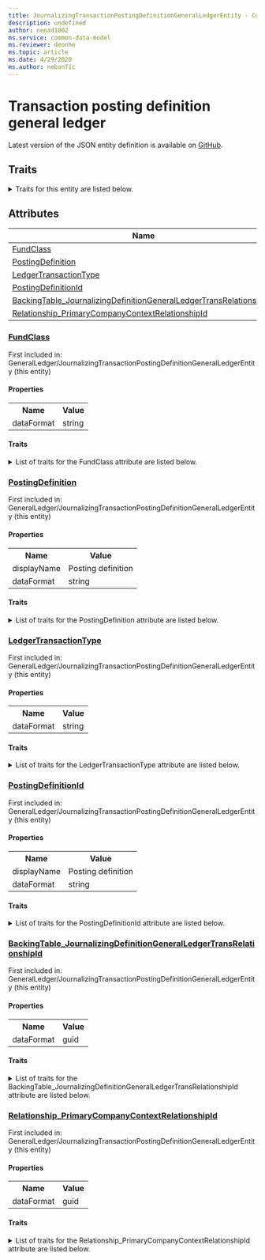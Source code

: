 ```yaml
---
title: JournalizingTransactionPostingDefinitionGeneralLedgerEntity - Common Data Model | Microsoft Docs
description: undefined
author: nenad1002
ms.service: common-data-model
ms.reviewer: deonhe
ms.topic: article
ms.date: 4/29/2020
ms.author: nebanfic
---
```


# Transaction posting definition general ledger

  
 Latest version of the JSON entity definition is available on <a href="https://github.com/Microsoft/CDM/tree/master/schemaDocuments/core/operationsCommon/Entities/Finance/GeneralLedger/JournalizingTransactionPostingDefinitionGeneralLedgerEntity.cdm.json" target="_blank">GitHub</a>.  

## Traits

<details>
<summary>Traits for this entity are listed below.  
</summary>

**is.CDM.entityVersion**  
  <table><tr><th>Parameter</th><th>Value</th><th>Data type</th><th>Explanation</th></tr><tr><td>versionNumber</td><td>"1.0.0"</td><td>string</td><td>semantic version number of the entity</td></tr></table>

**is.application.releaseVersion**  
  <table><tr><th>Parameter</th><th>Value</th><th>Data type</th><th>Explanation</th></tr><tr><td>releaseVersion</td><td>"10.0.13.0"</td><td>string</td><td>semantic version number of the application introducing this entity</td></tr></table>

**is.localized.displayedAs**  
  Holds the list of language specific display text for an object.  <table><tr><th>Parameter</th><th>Value</th><th>Data type</th><th>Explanation</th></tr><tr><td>localizedDisplayText</td><td><table><tr><th>languageTag</th><th>displayText</th></tr><tr><td>en</td><td>Transaction posting definition general ledger</td></tr></table></td><td>entity</td><td>a reference to the constant entity holding the list of localized text</td></tr></table>

</details>

## Attributes

|Name|Description|First Included in Instance|
|---|---|---|
|[FundClass](#FundClass)||<a href="JournalizingTransactionPostingDefinitionGeneralLedgerEntity.md" target="_blank">GeneralLedger/JournalizingTransactionPostingDefinitionGeneralLedgerEntity</a>|
|[PostingDefinition](#PostingDefinition)||<a href="JournalizingTransactionPostingDefinitionGeneralLedgerEntity.md" target="_blank">GeneralLedger/JournalizingTransactionPostingDefinitionGeneralLedgerEntity</a>|
|[LedgerTransactionType](#LedgerTransactionType)||<a href="JournalizingTransactionPostingDefinitionGeneralLedgerEntity.md" target="_blank">GeneralLedger/JournalizingTransactionPostingDefinitionGeneralLedgerEntity</a>|
|[PostingDefinitionId](#PostingDefinitionId)||<a href="JournalizingTransactionPostingDefinitionGeneralLedgerEntity.md" target="_blank">GeneralLedger/JournalizingTransactionPostingDefinitionGeneralLedgerEntity</a>|
|[BackingTable_JournalizingDefinitionGeneralLedgerTransRelationshipId](#BackingTable_JournalizingDefinitionGeneralLedgerTransRelationshipId)||<a href="JournalizingTransactionPostingDefinitionGeneralLedgerEntity.md" target="_blank">GeneralLedger/JournalizingTransactionPostingDefinitionGeneralLedgerEntity</a>|
|[Relationship_PrimaryCompanyContextRelationshipId](#Relationship_PrimaryCompanyContextRelationshipId)||<a href="JournalizingTransactionPostingDefinitionGeneralLedgerEntity.md" target="_blank">GeneralLedger/JournalizingTransactionPostingDefinitionGeneralLedgerEntity</a>|

### <a href=#FundClass name="FundClass">FundClass</a>

First included in: GeneralLedger/JournalizingTransactionPostingDefinitionGeneralLedgerEntity (this entity)  

#### Properties

<table><tr><th>Name</th><th>Value</th></tr><tr><td>dataFormat</td><td>string</td></tr></table>

#### Traits

<details>
<summary>List of traits for the FundClass attribute are listed below.</summary>

**is.dataFormat.character**  
**is.dataFormat.big**  
**is.dataFormat.array**  
**is.dataFormat.character**  
**is.dataFormat.array**  
</details>

### <a href=#PostingDefinition name="PostingDefinition">PostingDefinition</a>

First included in: GeneralLedger/JournalizingTransactionPostingDefinitionGeneralLedgerEntity (this entity)  

#### Properties

<table><tr><th>Name</th><th>Value</th></tr><tr><td>displayName</td><td>Posting definition</td></tr><tr><td>dataFormat</td><td>string</td></tr></table>

#### Traits

<details>
<summary>List of traits for the PostingDefinition attribute are listed below.</summary>

**is.dataFormat.character**  
**is.dataFormat.big**  
**is.dataFormat.array**  
**is.localized.displayedAs**  
Holds the list of language specific display text for an object.  <table><tr><th>Parameter</th><th>Value</th><th>Data type</th><th>Explanation</th></tr><tr><td>localizedDisplayText</td><td><table><tr><th>languageTag</th><th>displayText</th></tr><tr><td>en</td><td>Posting definition</td></tr></table></td><td>entity</td><td>a reference to the constant entity holding the list of localized text</td></tr></table>

**is.dataFormat.character**  
**is.dataFormat.array**  
</details>

### <a href=#LedgerTransactionType name="LedgerTransactionType">LedgerTransactionType</a>

First included in: GeneralLedger/JournalizingTransactionPostingDefinitionGeneralLedgerEntity (this entity)  

#### Properties

<table><tr><th>Name</th><th>Value</th></tr><tr><td>dataFormat</td><td>string</td></tr></table>

#### Traits

<details>
<summary>List of traits for the LedgerTransactionType attribute are listed below.</summary>

**is.dataFormat.character**  
**is.dataFormat.big**  
**is.dataFormat.array**  
**is.dataFormat.character**  
**is.dataFormat.array**  
</details>

### <a href=#PostingDefinitionId name="PostingDefinitionId">PostingDefinitionId</a>

First included in: GeneralLedger/JournalizingTransactionPostingDefinitionGeneralLedgerEntity (this entity)  

#### Properties

<table><tr><th>Name</th><th>Value</th></tr><tr><td>displayName</td><td>Posting definition</td></tr><tr><td>dataFormat</td><td>string</td></tr></table>

#### Traits

<details>
<summary>List of traits for the PostingDefinitionId attribute are listed below.</summary>

**is.dataFormat.character**  
**is.dataFormat.big**  
**is.dataFormat.array**  
**is.localized.displayedAs**  
Holds the list of language specific display text for an object.  <table><tr><th>Parameter</th><th>Value</th><th>Data type</th><th>Explanation</th></tr><tr><td>localizedDisplayText</td><td><table><tr><th>languageTag</th><th>displayText</th></tr><tr><td>en</td><td>Posting definition</td></tr></table></td><td>entity</td><td>a reference to the constant entity holding the list of localized text</td></tr></table>

**is.dataFormat.character**  
**is.dataFormat.array**  
</details>

### <a href=#BackingTable_JournalizingDefinitionGeneralLedgerTransRelationshipId name="BackingTable_JournalizingDefinitionGeneralLedgerTransRelationshipId">BackingTable_JournalizingDefinitionGeneralLedgerTransRelationshipId</a>

First included in: GeneralLedger/JournalizingTransactionPostingDefinitionGeneralLedgerEntity (this entity)  

#### Properties

<table><tr><th>Name</th><th>Value</th></tr><tr><td>dataFormat</td><td>guid</td></tr></table>

#### Traits

<details>
<summary>List of traits for the BackingTable_JournalizingDefinitionGeneralLedgerTransRelationshipId attribute are listed below.</summary>

**is.dataFormat.character**  
**is.dataFormat.big**  
**is.dataFormat.array**  
**is.dataFormat.guid**  
**means.identity.entityId**  
**is.linkedEntity.identifier**  
Marks the attribute(s) that hold foreign key references to a linked (used as an attribute) entity. This attribute is added to the resolved entity to enumerate the referenced entities.  <table><tr><th>Parameter</th><th>Value</th><th>Data type</th><th>Explanation</th></tr><tr><td>entityReferences</td><td><table><tr><th>entityReference</th><th>attributeReference</th></tr><tr><td><a href="../../../Tables/Finance/AccountingFoundation/Group/JournalizingDefinitionGeneralLedgerTrans.md" target="_blank">/core/operationsCommon/Tables/Finance/AccountingFoundation/Group/JournalizingDefinitionGeneralLedgerTrans.cdm.json/JournalizingDefinitionGeneralLedgerTrans</a></td><td><a href="../../../Tables/Finance/AccountingFoundation/Group/JournalizingDefinitionGeneralLedgerTrans.md#RecId" target="_blank">RecId</a></td></tr></table></td><td>entity</td><td>a reference to the constant entity holding the list of entity references</td></tr></table>

**is.dataFormat.guid**  
**is.dataFormat.character**  
**is.dataFormat.array**  
</details>

### <a href=#Relationship_PrimaryCompanyContextRelationshipId name="Relationship_PrimaryCompanyContextRelationshipId">Relationship_PrimaryCompanyContextRelationshipId</a>

First included in: GeneralLedger/JournalizingTransactionPostingDefinitionGeneralLedgerEntity (this entity)  

#### Properties

<table><tr><th>Name</th><th>Value</th></tr><tr><td>dataFormat</td><td>guid</td></tr></table>

#### Traits

<details>
<summary>List of traits for the Relationship_PrimaryCompanyContextRelationshipId attribute are listed below.</summary>

**is.dataFormat.character**  
**is.dataFormat.big**  
**is.dataFormat.array**  
**is.dataFormat.guid**  
**means.identity.entityId**  
**is.linkedEntity.identifier**  
Marks the attribute(s) that hold foreign key references to a linked (used as an attribute) entity. This attribute is added to the resolved entity to enumerate the referenced entities.  <table><tr><th>Parameter</th><th>Value</th><th>Data type</th><th>Explanation</th></tr><tr><td>entityReferences</td><td><table><tr><th>entityReference</th><th>attributeReference</th></tr><tr><td><a href="../../../Tables/Finance/Ledger/Main/CompanyInfo.md" target="_blank">/core/operationsCommon/Tables/Finance/Ledger/Main/CompanyInfo.cdm.json/CompanyInfo</a></td><td><a href="../../../Tables/Finance/Ledger/Main/CompanyInfo.md#RecId" target="_blank">RecId</a></td></tr></table></td><td>entity</td><td>a reference to the constant entity holding the list of entity references</td></tr></table>

**is.dataFormat.guid**  
**is.dataFormat.character**  
**is.dataFormat.array**  
</details>
